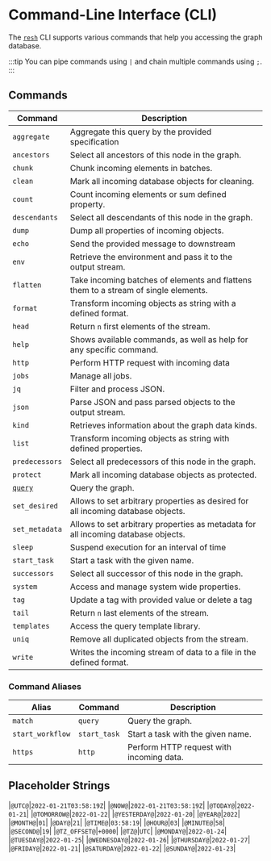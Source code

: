 # Command-Line Interface (CLI)

The [`resh`](/concepts/components/resh.md) CLI supports various commands that help you accessing the graph database.

:::tip
You can pipe commands using `|` and chain multiple commands using `;`.
:::

## Commands

| Command                      | Description                                                                         |
| ---------------------------- | ----------------------------------------------------------------------------------- |
| `aggregate`                  | Aggregate this query by the provided specification                                  |
| `ancestors`                  | Select all ancestors of this node in the graph.                                     |
| `chunk`                      | Chunk incoming elements in batches.                                                 |
| `clean`                      | Mark all incoming database objects for cleaning.                                    |
| `count`                      | Count incoming elements or sum defined property.                                    |
| `descendants`                | Select all descendants of this node in the graph.                                   |
| `dump`                       | Dump all properties of incoming objects.                                            |
| `echo`                       | Send the provided message to downstream                                             |
| `env`                        | Retrieve the environment and pass it to the output stream.                          |
| `flatten`                    | Take incoming batches of elements and flattens them to a stream of single elements. |
| `format`                     | Transform incoming objects as string with a defined format.                         |
| `head`                       | Return `n` first elements of the stream.                                            |
| `help`                       | Shows available commands, as well as help for any specific command.                 |
| `http`                       | Perform HTTP request with incoming data                                             |
| `jobs`                       | Manage all jobs.                                                                    |
| `jq`                         | Filter and process JSON.                                                            |
| `json`                       | Parse JSON and pass parsed objects to the output stream.                            |
| `kind`                       | Retrieves information about the graph data kinds.                                   |
| `list`                       | Transform incoming objects as string with defined properties.                       |
| `predecessors`               | Select all predecessors of this node in the graph.                                  |
| `protect`                    | Mark all incoming database objects as protected.                                    |
| [`query`](./query/README.md) | Query the graph.                                                                    |
| `set_desired`                | Allows to set arbitrary properties as desired for all incoming database objects.    |
| `set_metadata`               | Allows to set arbitrary properties as metadata for all incoming database objects.   |
| `sleep`                      | Suspend execution for an interval of time                                           |
| `start_task`                 | Start a task with the given name.                                                   |
| `successors`                 | Select all successor of this node in the graph.                                     |
| `system`                     | Access and manage system wide properties.                                           |
| `tag`                        | Update a tag with provided value or delete a tag                                    |
| `tail`                       | Return `n` last elements of the stream.                                             |
| `templates`                  | Access the query template library.                                                  |
| `uniq`                       | Remove all duplicated objects from the stream.                                      |
| `write`                      | Writes the incoming stream of data to a file in the defined format.                 |

### Command Aliases

| Alias            | Command      | Description                              |
| ---------------- | ------------ | ---------------------------------------- |
| `match`          | `query`      | Query the graph.                         |
| `start_workflow` | `start_task` | Start a task with the given name.        |
| `https`          | `http`       | Perform HTTP request with incoming data. |

## Placeholder Strings

|`@UTC@`|`2022-01-21T03:58:19Z`|
|`@NOW@`|`2022-01-21T03:58:19Z`|
|`@TODAY@`|`2022-01-21`|
|`@TOMORROW@`|`2022-01-22`|
|`@YESTERDAY@`|`2022-01-20`|
|`@YEAR@`|`2022`|
|`@MONTH@`|`01`|
|`@DAY@`|`21`|
|`@TIME@`|`03:58:19`|
|`@HOUR@`|`03`|
|`@MINUTE@`|`58`|
|`@SECOND@`|`19`|
|`@TZ_OFFSET@`|`+0000`|
|`@TZ@`|`UTC`|
|`@MONDAY@`|`2022-01-24`|
|`@TUESDAY@`|`2022-01-25`|
|`@WEDNESDAY@`|`2022-01-26`|
|`@THURSDAY@`|`2022-01-27`|
|`@FRIDAY@`|`2022-01-21`|
|`@SATURDAY@`|`2022-01-22`|
|`@SUNDAY@`|`2022-01-23`|
